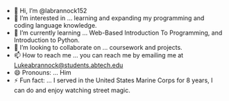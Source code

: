 - 👋 Hi, I’m @labrannock152
- 👀 I’m interested in ... learning and expanding my programming and coding language knowledge. 
- 🌱 I’m currently learning ... Web-Based Introduction To Programming, and Introduction to Python. 
- 💞️ I’m looking to collaborate on ... coursework and projects.
- 📫 How to reach me ... you can reach me by emailing me at Lukeabrannock@students.abtech.edu
- 😄 Pronouns: ... Him
- ⚡ Fun fact: ... I served in the United States Marine Corps for 8 years, I can do and enjoy watching street magic.

<!---
labrannock152/labrannock152 is a ✨ special ✨ repository because its `README.md` (this file) appears on your GitHub profile.
You can click the Preview link to take a look at your changes.
--->
